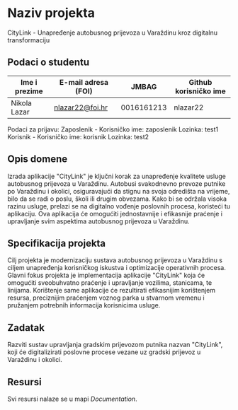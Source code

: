 # Naziv projekta

CityLink - Unapređenje autobusnog prijevoza u Varaždinu kroz digitalnu transformaciju

## Podaci o studentu

Ime i prezime | E-mail adresa (FOI) | JMBAG | Github korisničko ime
------------  | ------------------- | ----- | ---------------------
Nikola Lazar  | nlazar22@foi.hr     | 0016161213 | nlazar22

Podaci za prijavu:
Zaposlenik - Korisničko ime: zaposlenik Lozinka: test1 <br>
Korisnik - Korisničko ime: korisnik Lozinka: test2

## Opis domene
Izrada aplikacije "CityLink" je ključni korak za unapređenje kvalitete usluge autobusnog prijevoza u Varaždinu. Autobusi svakodnevno prevoze putnike po Varaždinu i okolici, osiguravajući da stignu na svoja odredišta na vrijeme, bilo da se radi o poslu, školi ili drugim obvezama. Kako bi se održala visoka razinu usluge, prelazi se na digitalno vođenje poslovnih procesa, koristeći tu aplikaciju. Ova aplikacija će omogućiti jednostavnije i efikasnije praćenje i upravljanje svim aspektima autobusnog prijevoza u Varaždinu.

## Specifikacija projekta
Cilj projekta je modernizaciju sustava autobusnog prijevoza u Varaždinu s ciljem unapređenja korisničkog iskustva i optimizacije operativnih procesa. Glavni fokus projekta je implementacija aplikacije "CityLink" koja će omogućiti sveobuhvatno praćenje i upravljanje vozilima, stanicama, te linijama. Korištenje same aplikacije će rezultirati efikasnijim korištenjem resursa, preciznijim praćenjem voznog parka u stvarnom vremenu i pružanjem potrebnih informacija korisnicima usluge.

## Zadatak
Razviti sustav upravljanja gradskim prijevozom putnika nazvan "CityLink", koji će digitalizirati poslovne procese vezane uz gradski prijevoz u Varaždinu i okolici.
## Resursi

Svi resursi nalaze se u mapi _Documentation_.
